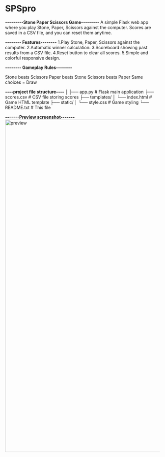 # SPSpro

**---------Stone Paper Scissors Game---------** 
    A simple Flask web app where you play Stone, Paper, Scissors against the computer. Scores are saved in a CSV file, and you can reset them anytime.

   **-------- Features--------**
  1.Play Stone, Paper, Scissors against the computer.
  2.Automatic winner calculation.
  3.Scoreboard showing past results from a CSV file.
  4.Reset button to clear all scores.
  5.Simple and colorful responsive design.

   **-------- Gameplay Rules--------**

  Stone beats Scissors
  Paper beats Stone
  Scissors beats Paper
  Same choices = Draw

  **----project file structure----**
      │
      ├── app.py                # Flask main application
      ├── scores.csv            # CSV file storing scores
      ├── templates/
      │   └── index.html         # Game HTML template
      ├── static/
      │   └── style.css          # Game styling
      └── README.txt             # This file

  **-------Preview screenshot-------**
<img width="1920" height="1080" alt="preview" src="https://github.com/user-attachments/assets/de4ba597-7b4f-4fcc-89da-282a4ab5f938" />


